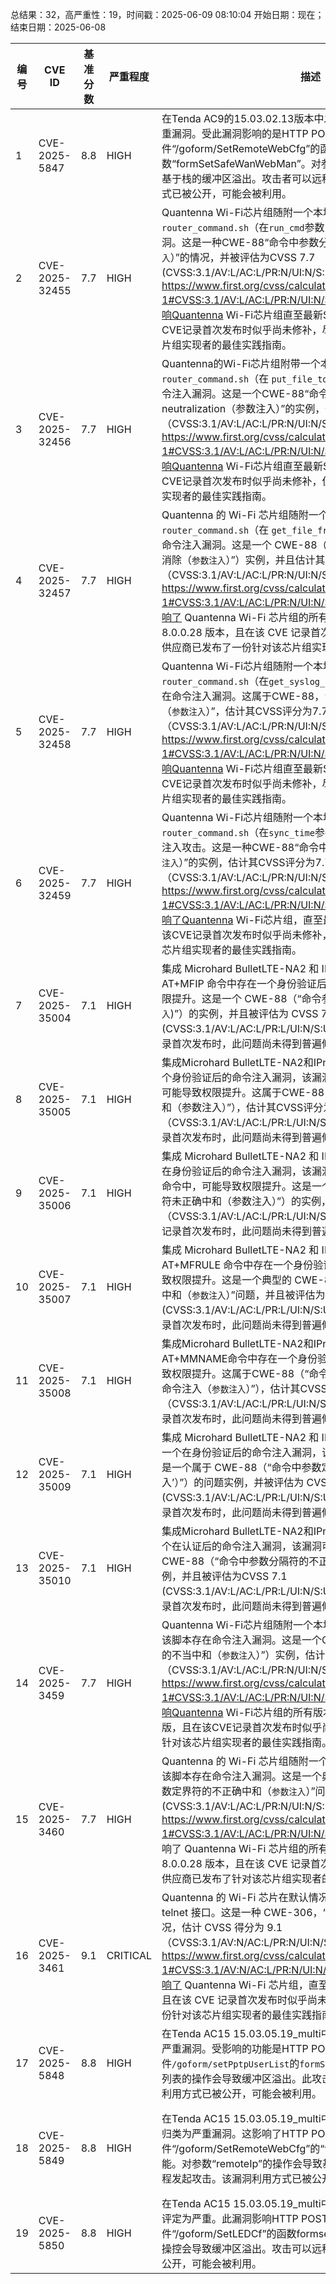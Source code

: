 总结果：32，高严重性：19，时间戳：2025-06-09 08:10:04
开始日期：现在；结束日期：2025-06-08

| 编号 | CVE ID | 基准分数 | 严重程度 | 描述 | 参考资料 |
|-----|--------|------------|----------|-------------|------------|
| 1 | CVE-2025-5847 | 8.8  | HIGH | 在Tenda AC9的15.03.02.13版本中发现一个漏洞，并被归类为严重漏洞。受此漏洞影响的是HTTP POST请求处理组件中的文件“/goform/SetRemoteWebCfg”的函数“formSetSafeWanWebMan”。对参数“remoteIp”的操作会导致基于栈的缓冲区溢出。攻击者可以远程发起此攻击。该漏洞利用方式已被公开，可能会被利用。 | [1]https://candle-throne-f75.notion.site/Tenda-AC9-formSetSafeWanWebMan-20adf0aa118580a29e80cef9109c947a<br>[2]https://vuldb.com/?ctiid.311593<br>[3]https://vuldb.com/?id.311593<br>[4]https://vuldb.com/?submit.591362<br>[5]https://www.tenda.com.cn/ |
| 2 | CVE-2025-32455 | 7.7  | HIGH | Quantenna Wi-Fi芯片组随附一个本地控制脚本`router_command.sh`（在`run_cmd`参数中），该脚本存在命令注入漏洞。这是一种CWE-88“命令中参数分隔符的不正确中和（`参数注入`）”的情况，并被评估为CVSS 7.7 (CVSS:3.1/AV:L/AC:L/PR:N/UI:N/S:U/C:H/I:H/A:N)，https://www.first.org/cvss/calculator/3-1#CVSS:3.1/AV:L/AC:L/PR:N/UI:N/S:U/C:H/I:H/A:N）。此问题影响Quantenna Wi-Fi芯片组直至最新SDK版本8.0.0.28，且在该CVE记录首次发布时似乎尚未修补，尽管供应商已发布了针对该芯片组实现者的最佳实践指南。 | [1]https://community.onsemi.com/s/article/QCS-Quantenna-Wi-Fi-product-support-and-security-best-practices<br>[2]https://takeonme.org/cves/cve-2025-3460 |
| 3 | CVE-2025-32456 | 7.7  | HIGH | Quantenna的Wi-Fi芯片组附带一个本地控制脚本 `router_command.sh`（在 `put_file_to_qtn` 参数中），该脚本存在命令注入漏洞。这是一个CWE-88“命令中参数定界符的不当 neutralization（参数注入）”的实例，估计CVSS评分为7.7（CVSS:3.1/AV:L/AC:L/PR:N/UI:N/S:U/C:H/I:H/A:N）。https://www.first.org/cvss/calculator/3-1#CVSS:3.1/AV:L/AC:L/PR:N/UI:N/S:U/C:H/I:H/A:N）。此问题影响Quantenna Wi-Fi芯片组直至最新SDK版本8.0.0.28，且在该CVE记录首次发布时似乎尚未修补，但供应商已发布针对该芯片组实现者的最佳实践指南。 | [1]https://community.onsemi.com/s/article/QCS-Quantenna-Wi-Fi-product-support-and-security-best-practices<br>[2]https://takeonme.org/cves/cve-2025-3460 |
| 4 | CVE-2025-32457 | 7.7  | HIGH | Quantenna 的 Wi-Fi 芯片组随附一个本地控制脚本 `router_command.sh`（在 `get_file_from_qtn` 参数中），该脚本存在命令注入漏洞。这是一个 CWE-88（“命令中参数定界符的不正确消除（`参数注入`）”）实例，并且估计其 CVSS 得分为 7.7（CVSS:3.1/AV:L/AC:L/PR:N/UI:N/S:U/C:H/I:H/A:N），https://www.first.org/cvss/calculator/3-1#CVSS:3.1/AV:L/AC:L/PR:N/UI:N/S:U/C:H/I:H/A:N）。此问题影响了 Quantenna Wi-Fi 芯片组的所有版本，直至最新 SDK 的 8.0.0.28 版本，且在该 CVE 记录首次发布时似乎仍未修补，尽管供应商已发布了一份针对该芯片组实现者的最佳实践指南。 | [1]https://community.onsemi.com/s/article/QCS-Quantenna-Wi-Fi-product-support-and-security-best-practices<br>[2]https://takeonme.org/cves/cve-2025-3460 |
| 5 | CVE-2025-32458 | 7.7  | HIGH | Quantenna Wi-Fi芯片组随附一个本地控制脚本`router_command.sh`（在`get_syslog_from_qtn`参数中），该脚本存在命令注入漏洞。这属于CWE-88，“命令中参数分隔符的不当中和（`参数注入`）”，估计其CVSS评分为7.7（CVSS:3.1/AV:L/AC:L/PR:N/UI:N/S:U/C:H/I:H/A:N）。https://www.first.org/cvss/calculator/3-1#CVSS:3.1/AV:L/AC:L/PR:N/UI:N/S:U/C:H/I:H/A:N）。此问题影响Quantenna Wi-Fi芯片组直至最新SDK版本8.0.0.28，并且在该CVE记录首次发布时似乎尚未修补，尽管供应商已发布了针对该芯片组实现者的最佳实践指南。 | [1]https://community.onsemi.com/s/article/QCS-Quantenna-Wi-Fi-product-support-and-security-best-practices<br>[2]https://takeonme.org/cves/cve-2025-3460 |
| 6 | CVE-2025-32459 | 7.7  | HIGH | Quantenna Wi-Fi芯片组随附一个本地控制脚本`router_command.sh`（在`sync_time`参数中），该脚本容易受到命令注入攻击。这是一种CWE-88“命令中参数定界符的不当中和（`参数注入`）”的实例，估计其CVSS评分为7.7（CVSS:3.1/AV:L/AC:L/PR:N/UI:N/S:U/C:H/I:H/A:N），https://www.first.org/cvss/calculator/3-1#CVSS:3.1/AV:L/AC:L/PR:N/UI:N/S:U/C:H/I:H/A:N）。此问题影响了Quantenna Wi-Fi芯片组，直至最新SDK版本8.0.0.28，且在该CVE记录首次发布时似乎尚未修补，尽管供应商已发布了针对该芯片组实现者的最佳实践指南。 | [1]https://community.onsemi.com/s/article/QCS-Quantenna-Wi-Fi-product-support-and-security-best-practices<br>[2]https://takeonme.org/cves/cve-2025-3460 |
| 7 | CVE-2025-35004 | 7.1  | HIGH | 集成 Microhard BulletLTE-NA2 和 IPn4Gii-NA2 产品的设备，在 AT+MFIP 命令中存在一个身份验证后的命令注入漏洞，可能导致权限提升。这是一个 CWE-88（“命令参数分隔符未正确中和 (`参数注入`)”）的实例，并且被评估为 CVSS 7.1 (CVSS:3.1/AV:L/AC:L/PR:L/UI:N/S:U/C:H/I:H/A:N)。在该 CVE 记录首次发布时，此问题尚未得到普遍修复。 | [1]https://support.microhardcorp.com/portal/en/kb/articles/ipn4gii-bullet-lte-firmware<br>[2]https://takeonme.org/cves/cve-2025-35004/<br>[3]https://www.microhardcorp.com/BulletLTE-NA2.php<br>[4]https://www.microhardcorp.com/IPn4Gii-NA2.php |
| 8 | CVE-2025-35005 | 7.1  | HIGH | 集成Microhard BulletLTE-NA2和IPn4Gii-NA2产品的设备存在一个身份验证后的命令注入漏洞，该漏洞存在于AT+MFMAC命令中，可能导致权限提升。这属于CWE-88（“命令中参数分隔符的不当中和（参数注入）”），估计其CVSS评分为7.1（CVSS:3.1/AV:L/AC:L/PR:L/UI:N/S:U/C:H/I:H/A:N）。在该CVE记录首次发布时，此问题尚未得到普遍修复。 | [1]https://support.microhardcorp.com/portal/en/kb/articles/ipn4gii-bullet-lte-firmware<br>[2]https://takeonme.org/cves/cve-2025-35005/<br>[3]https://www.microhardcorp.com/BulletLTE-NA2.php<br>[4]https://www.microhardcorp.com/IPn4Gii-NA2.php |
| 9 | CVE-2025-35006 | 7.1  | HIGH | 集成 Microhard BulletLTE-NA2 和 IPn4Gii-NA2 的产品存在一个在身份验证后的命令注入漏洞，该漏洞存在于 AT+MFPORTFWD 命令中，可能导致权限提升。这是一个 CWE-88（“命令参数分隔符未正确中和（参数注入）”）的实例，并且被评估为 CVSS 7.1（CVSS:3.1/AV:L/AC:L/PR:L/UI:N/S:U/C:H/I:H/A:N）。在该 CVE 记录首次发布时，此问题尚未得到普遍修复。 | [1]https://support.microhardcorp.com/portal/en/kb/articles/ipn4gii-bullet-lte-firmware<br>[2]https://takeonme.org/cves/cve-2025-35006/<br>[3]https://www.microhardcorp.com/BulletLTE-NA2.php<br>[4]https://www.microhardcorp.com/IPn4Gii-NA2.php |
| 10 | CVE-2025-35007 | 7.1  | HIGH | 集成 Microhard BulletLTE-NA2 和 IPn4Gii-NA2 的产品在 AT+MFRULE 命令中存在一个身份验证后的命令注入漏洞，可能导致权限提升。这是一个典型的 CWE-88，“命令参数分隔符未正确中和（`参数注入`）”问题，并且被评估为 CVSS 7.1 (CVSS:3.1/AV:L/AC:L/PR:L/UI:N/S:U/C:H/I:H/A:N)。在该 CVE 记录首次发布时，此问题尚未得到普遍修复。 | [1]https://support.microhardcorp.com/portal/en/kb/articles/ipn4gii-bullet-lte-firmware<br>[2]https://takeonme.org/cves/cve-2025-35007/<br>[3]https://www.microhardcorp.com/BulletLTE-NA2.php<br>[4]https://www.microhardcorp.com/IPn4Gii-NA2.php |
| 11 | CVE-2025-35008 | 7.1  | HIGH | 集成Microhard BulletLTE-NA2和IPn4Gii-NA2产品的设备，在AT+MMNAME命令中存在一个身份验证后的命令注入漏洞，可能导致权限提升。这属于CWE-88（“命令参数分隔符未正确中和导致的命令注入（`参数注入`）”），估计其CVSS评分为7.1（CVSS:3.1/AV:L/AC:L/PR:L/UI:N/S:U/C:H/I:H/A:N）。在该CVE记录首次发布时，此问题尚未得到普遍修复。 | [1]https://support.microhardcorp.com/portal/en/kb/articles/ipn4gii-bullet-lte-firmware<br>[2]https://takeonme.org/cves/cve-2025-35008/<br>[3]https://www.microhardcorp.com/BulletLTE-NA2.php<br>[4]https://www.microhardcorp.com/IPn4Gii-NA2.php |
| 12 | CVE-2025-35009 | 7.1  | HIGH | 集成 Microhard BulletLTE-NA2 和 IPn4Gii-NA2 产品的设备存在一个在身份验证后的命令注入漏洞，该漏洞可能引发权限提升。这是一个属于 CWE-88（“命令中参数定界符的不正确中和（‘参数注入’）”）的问题实例，并被评估为 CVSS 7.1 (CVSS:3.1/AV:L/AC:L/PR:L/UI:N/S:U/C:H/I:H/A:N)。在该 CVE 记录首次发布时，此问题尚未得到普遍修复。 | [1]https://support.microhardcorp.com/portal/en/kb/articles/ipn4gii-bullet-lte-firmware<br>[2]https://takeonme.org/cves/cve-2025-35009/<br>[3]https://www.microhardcorp.com/BulletLTE-NA2.php<br>[4]https://www.microhardcorp.com/IPn4Gii-NA2.php |
| 13 | CVE-2025-35010 | 7.1  | HIGH | 集成Microhard BulletLTE-NA2和IPn4Gii-NA2产品的设备存在一个在认证后的命令注入漏洞，该漏洞可能引发权限提升。这是一个CWE-88（“命令中参数分隔符的不正确中和，即‘参数注入’”）的实例，并且被评估为CVSS 7.1 (CVSS:3.1/AV:L/AC:L/PR:L/UI:N/S:U/C:H/I:H/A:N)。在该CVE记录首次发布时，此问题尚未得到普遍修复。 | [1]https://support.microhardcorp.com/portal/en/kb/articles/ipn4gii-bullet-lte-firmware<br>[2]https://takeonme.org/cves/cve-2025-35010/<br>[3]https://www.microhardcorp.com/BulletLTE-NA2.php<br>[4]https://www.microhardcorp.com/IPn4Gii-NA2.php |
| 14 | CVE-2025-3459 | 7.7  | HIGH | Quantenna Wi-Fi芯片组随附一个本地控制脚本`transmit_file`，该脚本存在命令注入漏洞。这是一个CWE-88（“命令中参数定界符的不当中和（`参数注入`）”）实例，估计CVSS评分为7.7（CVSS:3.1/AV:L/AC:L/PR:N/UI:N/S:U/C:H/I:H/A:N），https://www.first.org/cvss/calculator/3-1#CVSS:3.1/AV:L/AC:L/PR:N/UI:N/S:U/C:H/I:H/A:N）。此问题影响Quantenna Wi-Fi芯片组的所有版本，直到最新SDK的8.0.0.28版，且在该CVE记录首次发布时似乎尚未修补，尽管供应商已发布针对该芯片组实现者的最佳实践指南。 | [1]https://community.onsemi.com/s/article/QCS-Quantenna-Wi-Fi-product-support-and-security-best-practices<br>[2]https://takeonme.org/cves/cve-2025-3459 |
| 15 | CVE-2025-3460 | 7.7  | HIGH | Quantenna 的 Wi-Fi 芯片组随附一个本地控制脚本 `set_tx_pow`，该脚本存在命令注入漏洞。这是一个典型的 CWE-88，“命令中参数定界符的不正确中和（`参数注入`）”问题，并且被评估为 CVSS 7.7 (CVSS:3.1/AV:L/AC:L/PR:N/UI:N/S:U/C:H/I:H/A:N)，https://www.first.org/cvss/calculator/3-1#CVSS:3.1/AV:L/AC:L/PR:N/UI:N/S:U/C:H/I:H/A:N)。此问题影响了 Quantenna Wi-Fi 芯片组的所有版本，直至最新 SDK 的 8.0.0.28 版本，且在该 CVE 记录首次发布时似乎仍未修补，尽管供应商已发布了针对该芯片组实现者的最佳实践指南。 | [1]https://community.onsemi.com/s/article/QCS-Quantenna-Wi-Fi-product-support-and-security-best-practices<br>[2]https://takeonme.org/cves/cve-2025-3460 |
| 16 | CVE-2025-3461 | 9.1  | CRITICAL | Quantenna 的 Wi-Fi 芯片在默认情况下提供了一个未经身份验证的 telnet 接口。这是一种 CWE-306，“关键功能缺少身份验证”的情况，估计 CVSS 得分为 9.1（CVSS:3.1/AV:N/AC:L/PR:N/UI:N/S:U/C:H/I:H/A:N）https://www.first.org/cvss/calculator/3-1#CVSS:3.1/AV:N/AC:L/PR:N/UI:N/S:U/C:H/I:H/A:N）。此问题影响了 Quantenna Wi-Fi 芯片组，直至最新 SDK 版本 8.0.0.28，并且在该 CVE 记录首次发布时似乎尚未修补，尽管供应商已发布了一份针对该芯片组实现者的最佳实践指南。 | [1]https://community.onsemi.com/s/article/QCS-Quantenna-Wi-Fi-product-support-and-security-best-practices<br>[2]https://takeonme.org/cves/cve-2025-3461/ |
| 17 | CVE-2025-5848 | 8.8  | HIGH | 在Tenda AC15 15.03.05.19_multi中发现一个漏洞，并被评定为严重漏洞。受影响的功能是HTTP POST请求处理组件中文件`/goform/setPptpUserList`的`formSetPPTPUserList`功能。对参数列表的操作会导致缓冲区溢出。此攻击可能通过远程发起。该漏洞利用方式已被公开，可能会被利用。 | [1]https://candle-throne-f75.notion.site/Tenda-AC15-formSetPPTPUserList-20adf0aa118580d080eacb031b89ddc6<br>[2]https://vuldb.com/?ctiid.311594<br>[3]https://vuldb.com/?id.311594<br>[4]https://vuldb.com/?submit.591372<br>[5]https://www.tenda.com.cn/ |
| 18 | CVE-2025-5849 | 8.8  | HIGH | 在Tenda AC15 15.03.05.19_multi中发现一个漏洞。该漏洞已被归类为严重漏洞。这影响了HTTP POST请求处理组件中文件“/goform/SetRemoteWebCfg”的“formSetSafeWanWebMan”功能。对参数“remoteIp”的操作会导致基于栈的缓冲区溢出。可以远程发起攻击。该漏洞利用方式已被公开披露并可能被利用。 | [1]https://candle-throne-f75.notion.site/Tenda-AC15-formSetSafeWanWebMan-20adf0aa1185806daab3ebe0036266cb<br>[2]https://vuldb.com/?ctiid.311595<br>[3]https://vuldb.com/?id.311595<br>[4]https://vuldb.com/?submit.591375<br>[5]https://www.tenda.com.cn/ |
| 19 | CVE-2025-5850 | 8.8  | HIGH | 在Tenda AC15 15.03.05.19_multi中发现一个漏洞，该漏洞已被评定为严重。此漏洞影响HTTP POST请求处理组件中的文件“/goform/SetLEDCf”的函数formsetschedled。对参数Time的操控会导致缓冲区溢出。攻击可以远程发起。该漏洞利用方式已被公开，可能会被利用。 | [1]https://candle-throne-f75.notion.site/Tenda-AC15-formsetschedled-20adf0aa118580d984d8fcdb98d9959c<br>[2]https://vuldb.com/?ctiid.311596<br>[3]https://vuldb.com/?id.311596<br>[4]https://vuldb.com/?submit.591376<br>[5]https://www.tenda.com.cn/ |
